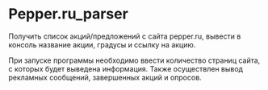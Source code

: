 # Pepper.ru_parser

Получить список акций/предложений с сайта pepper.ru, вывести в консоль название акции, градусы и ссылку на акцию.

При запуске программы необходимо ввести количество страниц сайта, с которых будет выведена информация.
Также осуществлен вывод рекламных сообщений, завершенных акций и опросов.
